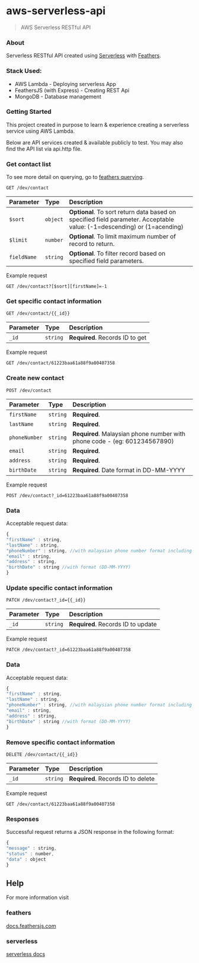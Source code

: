 # aws-serverless-api

> AWS Serverless RESTful API

### About

Serverless RESTful API created using [Serverless](https://www.serverless.com/framework/docs/getting-started) with [Feathers](http://feathersjs.com).
  



### Stack Used:

- AWS Lambda - Deploying serverless App
- FeathersJS (with Express) - Creating REST Api
- MongoDB - Database management

 



### Getting Started

This project created in purpose to learn & experience creating a serverless service using AWS Lambda.

Below are API services created & available publicly to test. You may also find the API list via api.http file.




### Get contact list

To see more detail on querying, go to [feathers querying](https://docs.feathersjs.com/api/databases/querying.html).




```http
GET /dev/contact
```
| Parameter | Type | Description |
| :--- | :--- | :--- |
| `$sort` | `object` | **Optional**. To sort return data based on specified field parameter. Acceptable value: (-1=descending) or (1=acending) |
| `$limit` | `number` | **Optional**. To limit maximum number of record to return. |
| `fieldName` | `string` | **Optional**. To filter record based on specified field parameters. |


Example request
```http
GET /dev/contact?[$sort][firstName]=-1
```




### Get specific contact information

```http
GET /dev/contact/{{_id}}
```
| Parameter | Type | Description |
| :--- | :--- | :--- |
| `_id` | `string` | **Required**. Records ID to get |


Example request
```http
GET /dev/contact/61223baa61a88f9a00407358
```



### Create new contact

```http
POST /dev/contact
```
| Parameter | Type | Description |
| :--- | :--- | :--- |
| `firstName` | `string` | **Required**. |
| `lastName` | `string` | **Required**. |
| `phoneNumber` | `string` | **Required**. Malaysian phone number with phone code - (eg: 601234567890) |
| `email` | `string` | **Required**.  |
| `address` | `string` | **Required**. |
| `birthDate` | `string` | **Required**. Date format in DD-MM-YYYY |


Example request
```http
POST /dev/contact?_id=61223baa61a88f9a00407358
```


### Data

Acceptable request data: 

```javascript
{
"firstName" : string,
"lastName" : string,
"phoneNumber" : string, //with malaysian phone number format including phone code,
"email" : string,
"address" : string,
"birthDate" : string //with format (DD-MM-YYYY)
}
```



### Update specific contact information

```http
PATCH /dev/contact?_id={{_id}}
```
| Parameter | Type | Description |
| :--- | :--- | :--- |
| `_id` | `string` | **Required**. Records ID to update |


Example request
```http
PATCH /dev/contact?_id=61223baa61a88f9a00407358
```


### Data

Acceptable request data: 

```javascript
{
"firstName" : string,
"lastName" : string,
"phoneNumber" : string, //with malaysian phone number format including phone code,
"email" : string,
"address" : string,
"birthDate" : string //with format (DD-MM-YYYY)
}
```



### Remove specific contact information

```http
DELETE /dev/contact/{{_id}}
```
| Parameter | Type | Description |
| :--- | :--- | :--- |
| `_id` | `string` | **Required**. Records ID to delete |


Example request
```http
GET /dev/contact/61223baa61a88f9a00407358
```




### Responses
Successful request returns a JSON response in the following format:
```javascript
{
"message" : string,
"status" : number,
"data" : object
}
```



## Help

For more information visit

### ****feathers****
[docs.feathersjs.com](http://docs.feathersjs.com)

### ****serverless****
[serverless docs](https://www.serverless.com/framework/docs/guides/)
